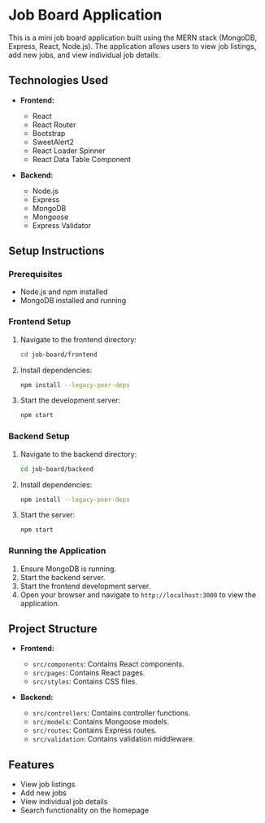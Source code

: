 # Job Board Application

This is a mini job board application built using the MERN stack (MongoDB, Express, React, Node.js). The application allows users to view job listings, add new jobs, and view individual job details.

## Technologies Used

- **Frontend:**
  - React
  - React Router
  - Bootstrap
  - SweetAlert2
  - React Loader Spinner
  - React Data Table Component

- **Backend:**
  - Node.js
  - Express
  - MongoDB
  - Mongoose
  - Express Validator

## Setup Instructions

### Prerequisites

- Node.js and npm installed
- MongoDB installed and running

### Frontend Setup

1. Navigate to the frontend directory:
   ```bash
   cd job-board/frontend
   ```

2. Install dependencies:
   ```bash
   npm install --legacy-peer-deps
   ```

3. Start the development server:
   ```bash
   npm start
   ```

### Backend Setup

1. Navigate to the backend directory:
   ```bash
   cd job-board/backend
   ```

2. Install dependencies:
   ```bash
   npm install --legacy-peer-deps
   ```

3. Start the server:
   ```bash
   npm start
   ```

### Running the Application

1. Ensure MongoDB is running.
2. Start the backend server.
3. Start the frontend development server.
4. Open your browser and navigate to `http://localhost:3000` to view the application.

## Project Structure

- **Frontend:**
  - `src/components`: Contains React components.
  - `src/pages`: Contains React pages.
  - `src/styles`: Contains CSS files.

- **Backend:**
  - `src/controllers`: Contains controller functions.
  - `src/models`: Contains Mongoose models.
  - `src/routes`: Contains Express routes.
  - `src/validation`: Contains validation middleware.

## Features

- View job listings
- Add new jobs
- View individual job details
- Search functionality on the homepage

